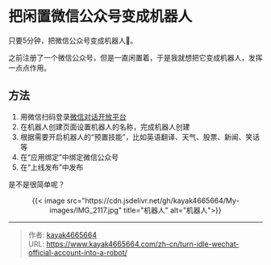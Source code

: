 # 把闲置微信公众号变成机器人

只要5分钟，把微信公众号变成机器人🤖。
<!--more-->

之前注册了一个微信公众号，但是一直闲置着，于是我就想把它变成机器人，发挥一点点作用。

## 方法
1. 用微信扫码登录[微信对话开放平台](http://chatbot.weixin.qq.com/)
2. 在机器人创建页面设置机器人的名称，完成机器人创建
3. 根据需要开启机器人的“预置技能”，比如英语翻译、天气、股票、新闻、笑话等
4. 在“应用绑定”中绑定微信公众号
5. 在“上线发布”中发布

是不是很简单呢？

<div align="center">
{{< image src="https://cdn.jsdelivr.net/gh/kayak4665664/My-images/IMG_2117.jpg" title="机器人" alt="机器人">}}
</div>

---

> 作者: [kayak4665664](https://github.com/kayak4665664)  
> URL: https://www.kayak4665664.com/zh-cn/turn-idle-wechat-official-account-into-a-robot/  

